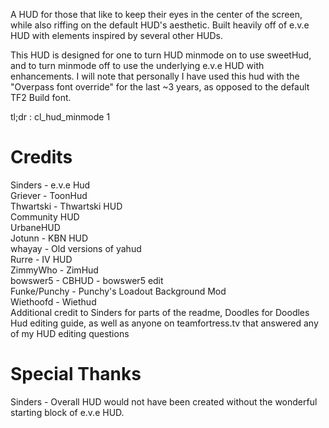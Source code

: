A HUD for those that like to keep their eyes in the center of the screen, while also riffing on the default HUD's aesthetic. Built heavily off of e.v.e HUD with elements inspired by several other HUDs.

This HUD is designed for one to turn HUD minmode on to use sweetHud, and to turn minmode off to use the underlying e.v.e HUD with enhancements.
I will note that personally I have used this hud with the "Overpass font override" for the last ~3 years, as opposed to the default TF2 Build font.

tl;dr : cl_hud_minmode 1

# Credits

Sinders - e.v.e Hud  
Griever - ToonHud  
Thwartski - Thwartski HUD  
Community HUD  
UrbaneHUD  
Jotunn - KBN HUD  
whayay - Old versions of yahud  
Rurre - IV HUD  
ZimmyWho - ZimHud  
bowswer5 - CBHUD - bowswer5 edit  
Funke/Punchy - Punchy's Loadout Background Mod  
Wiethoofd - Wiethud  
Additional credit to Sinders for parts of the readme, Doodles for Doodles Hud editing guide, as well as anyone on teamfortress.tv that answered any of my HUD editing questions

# Special Thanks

Sinders - Overall HUD would not have been created without the wonderful starting block of e.v.e HUD.
